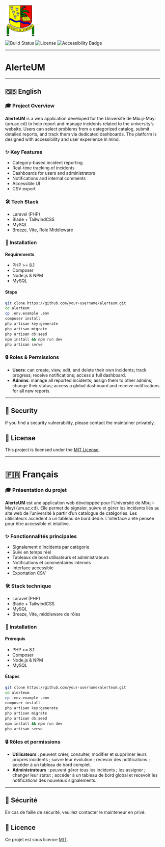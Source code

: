 <p align="left">
  <img src="public/logo-um.webp" alt="Université de Mbuji-Mayi Logo" width="100" style="margin-right: 15px; vertical-align: middle;">
  <strong style="font-size: 2em; vertical-align: middle;"></strong>
</p>

<p>
  <img src="https://img.shields.io/badge/build-passing-brightgreen" alt="Build Status">
  <img src="https://img.shields.io/badge/license-MIT-blue.svg" alt="License">
  <img src="https://img.shields.io/badge/accessibility-designed%20for%20all-blueviolet" alt="Accessibility Badge">
</p>

---

# AlerteUM

---

## 🇬🇧 English

### 🎓 Project Overview

**AlerteUM** is a web application developed for the Université de Mbuji-Mayi (um.ac.cd) to help report and manage incidents related to the university’s website. Users can select problems from a categorized catalog, submit detailed reports, and track them via dedicated dashboards. The platform is designed with accessibility and user experience in mind.

### ✨ Key Features
- Category-based incident reporting
- Real-time tracking of incidents
- Dashboards for users and administrators
- Notifications and internal comments
- Accessible UI
- CSV export

### 🛠️ Tech Stack

- Laravel (PHP)
- Blade + TailwindCSS
- MySQL
- Breeze, Vite, Role Middleware

### 🚀 Installation

#### Requirements
- PHP >= 8.1
- Composer
- Node.js & NPM
- MySQL

#### Steps

```bash
git clone https://github.com/your-username/alerteum.git
cd alerteum
cp .env.example .env
composer install
php artisan key:generate
php artisan migrate
php artisan db:seed
npm install && npm run dev
php artisan serve
```

### 🔒 Roles & Permissions

- **Users**: can create, view, edit, and delete their own incidents; track progress; receive notifications; access a full dashboard.
- **Admins**: manage all reported incidents; assign them to other admins; change their status; access a global dashboard and receive notifications for all new reports.

---


## 🔐 Security

If you find a security vulnerability, please contact the maintainer privately.

## 📄 License

This project is licensed under the [MIT License](LICENSE).

---

# 🇫🇷 Français

### 🎓 Présentation du projet

**AlerteUM** est une application web développée pour l’Université de Mbuji-Mayi (um.ac.cd). Elle permet de signaler, suivre et gérer les incidents liés au site web de l’université à partir d’un catalogue de catégories. Les utilisateurs accèdent à un tableau de bord dédié. L’interface a été pensée pour être accessible et intuitive.

### ✨ Fonctionnalités principales
- Signalement d’incidents par catégorie
- Suivi en temps réel
- Tableaux de bord utilisateurs et administrateurs
- Notifications et commentaires internes
- Interface accessible
- Exportation CSV

### 🛠️ Stack technique

- Laravel (PHP)
- Blade + TailwindCSS
- MySQL
- Breeze, Vite, middleware de rôles

### 🚀 Installation

#### Prérequis
- PHP >= 8.1
- Composer
- Node.js & NPM
- MySQL

#### Étapes

```bash
git clone https://github.com/your-username/alerteum.git
cd alerteum
cp .env.example .env
composer install
php artisan key:generate
php artisan migrate
php artisan db:seed
npm install && npm run dev
php artisan serve
```

### 🔒 Rôles et permissions

- **Utilisateurs** : peuvent créer, consulter, modifier et supprimer leurs propres incidents ; suivre leur évolution ; recevoir des notifications ; accéder à un tableau de bord complet.
- **Administrateurs** : peuvent gérer tous les incidents ; les assigner ; changer leur statut ; accéder à un tableau de bord global et recevoir les notifications des nouveaux signalements.

---


## 🔐 Sécurité

En cas de faille de sécurité, veuillez contacter le mainteneur en privé.

## 📄 Licence

Ce projet est sous licence [MIT](LICENSE).

